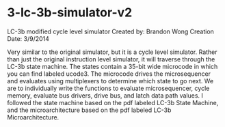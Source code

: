 3-lc-3b-simulator-v2
====================
LC-3b modified cycle level simulator
Created by: Brandon Wong
Creation Date: 3/9/2014

Very similar to the original simulator, but it is a cycle level simulator.
Rather than just the original instruction level simulator, it will traverse through
the LC-3b state machine. The states contain a 35-bit wide microcode in which you can find
labeled ucode3. The microcode drives the microsequencer and evaluates using multiplexers to
determine which state to go next. We are to individually write the functions to evaluate
microsequencer, cycle memory, evaluate bus drivers, drive bus, and latch data path values.
I followed the state machine based on the pdf labeled LC-3b State Machine, and the microarchitecture
based on the pdf labeled LC-3b Microarchitecture.